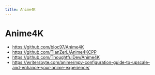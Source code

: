```yaml
---
title: Anime4K
---
```


# Anime4K

- https://github.com/bloc97/Anime4K
- https://github.com/TianZerL/Anime4KCPP
- https://github.com/ThoughtfulDev/Anime4K
- https://writersbyte.com/anime/mpv-configuration-guide-to-upscale-and-enhance-your-anime-experience/
